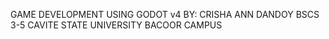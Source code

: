 GAME DEVELOPMENT USING GODOT v4
BY: CRISHA ANN DANDOY
BSCS 3-5 CAVITE STATE UNIVERSITY BACOOR CAMPUS
